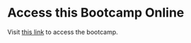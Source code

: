 # Access this Bootcamp Online

Visit [this link](https://mybinder.org/v2/gh/invincibleinfra/python-bootcamp/master) to access the bootcamp.
